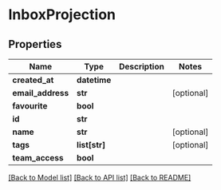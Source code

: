 # InboxProjection

## Properties
Name | Type | Description | Notes
------------ | ------------- | ------------- | -------------
**created_at** | **datetime** |  | 
**email_address** | **str** |  | [optional] 
**favourite** | **bool** |  | 
**id** | **str** |  | 
**name** | **str** |  | [optional] 
**tags** | **list[str]** |  | [optional] 
**team_access** | **bool** |  | 

[[Back to Model list]](../README.md#documentation-for-models) [[Back to API list]](../README.md#documentation-for-api-endpoints) [[Back to README]](../README.md)


